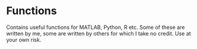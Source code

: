 # Functions
Contains useful functions for MATLAB, Python, R etc. Some of these are written by me, some are written by others for which I take no credit. Use at your own risk.
